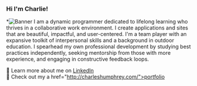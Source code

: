 ### Hi I'm Charlie! ###
*<img src="https://imgur.com/a/W2WwZTN" title="Charles Humphrey Banner" alt="Banner"/>
I am a dynamic programmer dedicated to lifelong learning who thrives in a collaborative work environment. I create applications and sites that are beautiful, impactful, and user-centered. I'm a team player with an expansive toolkit of interpersonal skills and a background in outdoor education. I spearhead my own professional development by studying best practices independently, seeking mentorship from those with more experience, and engaging in constructive feedback loops.
 
 
:briefcase: Learn more about me on <a href="https://www.linkedin.com/in/charles-humphrey/">LinkedIn</a> 
<br>
:floppy_disk: Check out my a href="http://charleshumphrey.com/">portfolio</a>
